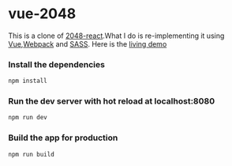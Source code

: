 vue-2048
==========

This is a clone of [2048-react](https://github.com/IvanVergiliev/2048-react).What I do is re-implementing it using [Vue](https://cn.vuejs.org/),[Webpack](https://webpack.github.io/)
and [SASS](http://sass-lang.com/).
Here is the [living demo](https://pengfu.github.io/vue-2048/)

### Install the dependencies

```bash
npm install
```

### Run the dev server with hot reload at localhost:8080

```bash
npm run dev
```

### Build the app for production

```bash
npm run build
```